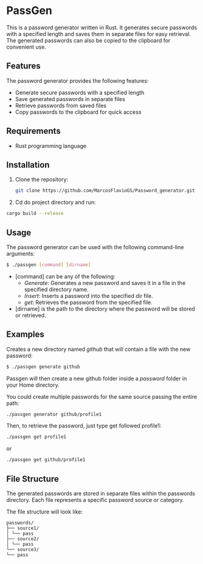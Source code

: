 # PassGen

This is a password generator written in Rust. It generates secure passwords with a specified length and saves them in separate files for easy retrieval. The generated passwords can also be copied to the clipboard for convenient use.

## Features

The password generator provides the following features:

- Generate secure passwords with a specified length
- Save generated passwords in separate files
- Retrieve passwords from saved files
- Copy passwords to the clipboard for quick access

## Requirements

- Rust programming language

## Installation

1. Clone the repository:

   ```bash
   git clone https://github.com/MarcosFlavioGS/Password_generator.git
   ```
 2. Cd do project directory and run:
  ```bash
  cargo build --release
  ```
## Usage

The password generator can be used with the following command-line arguments:

```bash
$ ./passgen [command] [dirname]
```
- [command] can be any of the following:
   - *Generate*:  Generates a new password and saves it in a file in the specified directory name.
   - *Insert*: Inserts a password into the specified dir file.
   - *get*: Retrieves the password from the specified file.
- [dirname] is the path to the directory where the password will be stored or retrieved.

## Examples

Creates a new directory named *github* that will contain a file with the new password:
```bash
$ ./passgen generate github
```
Passgen will then create a new github folder inside a *password* folder in your Home directory.

You could create multiple passwords for the same source passing the entire path:
```bash
./passgen generator github/profile1
```
Then, to retrieve the password, just type get followed profile1:
```bash
./passgen get profile1
```
or
```bash
./passgen get github/profile1
```

## File Structure
The generated passwords are stored in separate files within the passwords directory. Each file represents a specific password source or category.

The file structure will look like:
```
passwords/
├── source1/
│ └── pass
├── source2/
│ └── pass
└── source3/
└── pass
```
